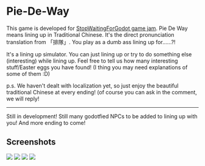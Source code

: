 # Pie-De-Way
This game is developed for [StopWaitingForGodot game jam](https://itch.io/jam/stop-waiting-for-godot). Pie De Way means lining up in Traditional Chinese. It's the direct pronunciation translation from 「排隊」. You play as a dumb ass lining up for......?!

It's a lining up simulator. You can just lining up or try to do something else (interesting) while lining up.  Feel free to tell us how many interesting stuff/Easter eggs you have found! (I thing you may need  explanations of some of them :D)

p.s. We haven't dealt with localization yet, so just enjoy the beautiful traditional Chinese at every ending! (of course you can ask in the comment, we will reply!

------------
Still in development! Still many godotfied NPCs to be added to lining up with you! And more ending to come!

## Screenshots
![](https://user-images.githubusercontent.com/17873418/132255645-b13605b6-af5d-412f-b7bd-9dfeda0fb0e2.png)
![](https://user-images.githubusercontent.com/17873418/132255727-044816ef-0928-4d0d-bdbb-e749298d50a3.png)
![](https://user-images.githubusercontent.com/17873418/132255674-bc04f8a7-fe89-4577-9de5-c892b8d60b33.jpg)
![](https://user-images.githubusercontent.com/17873418/132255676-07415540-f048-446c-8c2a-46a7f059a17c.png)

